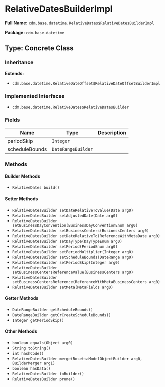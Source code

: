 # RelativeDatesBuilderImpl

**Full Name:** `cdm.base.datetime.RelativeDates$RelativeDatesBuilderImpl`

**Package:** `cdm.base.datetime`

## Type: Concrete Class

### Inheritance

**Extends:**
- `cdm.base.datetime.RelativeDateOffset$RelativeDateOffsetBuilderImpl`

### Implemented Interfaces

- `cdm.base.datetime.RelativeDates$RelativeDatesBuilder`

### Fields

| Name | Type | Description |
|------|------|-------------|
| periodSkip | `Integer` |  |
| scheduleBounds | `DateRangeBuilder` |  |

### Methods

#### Builder Methods

- `RelativeDates build()`

#### Setter Methods

- `RelativeDatesBuilder setDateRelativeToValue(Date arg0)`
- `RelativeDatesBuilder setAdjustedDate(Date arg0)`
- `RelativeDatesBuilder setBusinessDayConvention(BusinessDayConventionEnum arg0)`
- `RelativeDatesBuilder setBusinessCenters(BusinessCenters arg0)`
- `RelativeDatesBuilder setDateRelativeTo(ReferenceWithMetaDate arg0)`
- `RelativeDatesBuilder setDayType(DayTypeEnum arg0)`
- `RelativeDatesBuilder setPeriod(PeriodEnum arg0)`
- `RelativeDatesBuilder setPeriodMultiplier(Integer arg0)`
- `RelativeDatesBuilder setScheduleBounds(DateRange arg0)`
- `RelativeDatesBuilder setPeriodSkip(Integer arg0)`
- `RelativeDatesBuilder setBusinessCentersReferenceValue(BusinessCenters arg0)`
- `RelativeDatesBuilder setBusinessCentersReference(ReferenceWithMetaBusinessCenters arg0)`
- `RelativeDatesBuilder setMeta(MetaFields arg0)`

#### Getter Methods

- `DateRangeBuilder getScheduleBounds()`
- `DateRangeBuilder getOrCreateScheduleBounds()`
- `Integer getPeriodSkip()`

#### Other Methods

- `boolean equals(Object arg0)`
- `String toString()`
- `int hashCode()`
- `RelativeDatesBuilder merge(RosettaModelObjectBuilder arg0, BuilderMerger arg1)`
- `boolean hasData()`
- `RelativeDatesBuilder toBuilder()`
- `RelativeDatesBuilder prune()`

